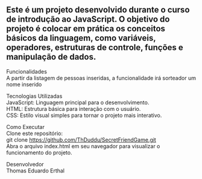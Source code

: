## **Este é um projeto desenvolvido durante o curso de introdução ao JavaScript. O objetivo do projeto é colocar em prática os conceitos básicos da linguagem, como variáveis, operadores, estruturas de controle, funções e manipulação de dados.**

Funcionalidades  
A partir da listagem de pessoas inseridas, a funcionalidade irá sorteador um nome inserido  

Tecnologias Utilizadas  
JavaScript: Linguagem principal para o desenvolvimento.  
HTML: Estrutura básica para interação com o usuário.  
CSS: Estilo visual simples para tornar o projeto mais interativo.  

Como Executar  
Clone este repositório:  
git clone https://github.com/ThDuddu/SecretFriendGame.git  
Abra o arquivo index.html em seu navegador para visualizar o funcionamento do projeto.  

Desenvolvedor  
Thomas Eduardo Erthal
